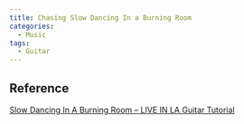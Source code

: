 ```yaml
---
title: Chasing Slow Dancing In a Burning Room
categories:
  - Music
tags:
  - Guitar
---
```



## Reference
[Slow Dancing In A Burning Room – LIVE IN LA Guitar Tutorial](https://yourguitarworkshop.com/guitar-lessons/slow-dancing-in-a-burning-room-live-in-la/)

